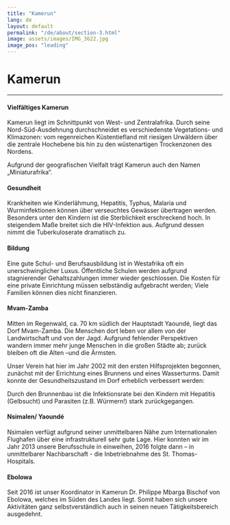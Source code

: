 ```yaml
---
title: "Kamerun"
lang: de
layout: default
permalink: "/de/about/section-3.html"
image: assets/images/IMG_3622.jpg
image_pos: "leading"
---
```


# Kamerun 
---

#### Vielfältiges Kamerun

Kamerun liegt im Schnittpunkt von West- und Zentralafrika. Durch seine Nord-Süd-Ausdehnung durchschneidet es verschiedenste Vegetations- und Klimazonen: vom regenreichen Küstentiefland mit riesigen Urwäldern über die zentrale Hochebene bis hin zu den wüstenartigen Trockenzonen des Nordens.

 Aufgrund der geografischen Vielfalt trägt Kamerun auch den Namen „Miniaturafrika“.

#### Gesundheit

Krankheiten wie Kinderlähmung, Hepatitis, Typhus, Malaria und Wurminfektionen können über verseuchtes Gewässer übertragen werden. Besonders unter den Kindern ist die Sterblichkeit erschreckend hoch. In steigendem Maße breitet sich die HIV-Infektion aus. Aufgrund dessen nimmt die Tuberkuloserate dramatisch zu.

#### Bildung

Eine gute Schul- und Berufsausbildung ist in Westafrika oft ein unerschwinglicher Luxus. Öffentliche Schulen werden aufgrund stagnierender Gehaltszahlungen immer wieder geschlossen. Die Kosten für eine private Einrichtung müssen selbständig aufgebracht werden; Viele Familien können dies nicht finanzieren.

#### Mvam-Zamba

Mitten im Regenwald, ca. 70 km südlich der Hauptstadt Yaoundé, liegt das Dorf Mvam-Zamba. Die Menschen dort leben vor allem von der Landwirtschaft und von der Jagd. Aufgrund fehlender Perspektiven wandern immer mehr junge Menschen in die großen Städte ab; zurück bleiben oft die Alten –und die Ärmsten.

Unser Verein hat hier im Jahr 2002 mit den ersten Hilfsprojekten begonnen, zunächst mit der Errichtung eines Brunnens und eines Wasserturms. Damit konnte der Gesundheitszustand im Dorf erheblich verbessert werden:

Durch den Brunnenbau ist die Infektionsrate bei den Kindern mit Hepatitis (Gelbsucht) und Parasiten (z.B. Würmern!) stark zurückgegangen.

#### Nsimalen/ Yaoundé

Nsimalen verfügt aufgrund seiner unmittelbaren Nähe zum Internationalen Flughafen über eine infrastrukturell sehr gute Lage. Hier konnten wir im Jahr 2013 unsere Berufsschule in einweihen, 2016 folgte dann – in unmittelbarer Nachbarschaft - die Inbetriebnahme des St. Thomas-Hospitals.

#### Ebolowa

Seit 2016 ist unser Koordinator in Kamerun Dr. Philippe Mbarga Bischof von Ebolowa, welches im Süden des Landes liegt. Somit haben sich unsere Aktivitäten ganz selbstverständlich auch in seinen neuen Tätigkeitsbereich ausgedehnt.